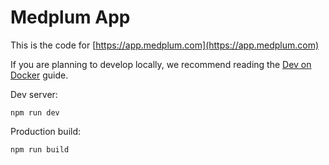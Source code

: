 # Medplum App

This is the code for [https://app.medplum.com](https://app.medplum.com)

If you are planning to develop locally, we recommend reading the [Dev on Docker](https://docs.medplum.com/contributing/dev-on-docker) guide.

Dev server:

```
npm run dev
```

Production build:

```
npm run build
```

